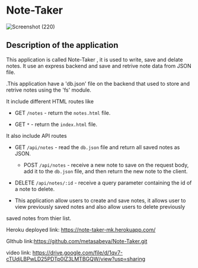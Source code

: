 # Note-Taker
 
![Screenshot (220)](https://user-images.githubusercontent.com/65740871/92315290-9ca3ae80-efa0-11ea-917c-e9d6b7ce69f6.png)




 ## Description of the application

 This application is called Note-Taker , it is used to write, save and delate notes. It use an express backend and save and retrive note data from JSON   file.

.This application have a 'db.json' file on the backend that used to store and retrive notes using the 'fs'  module.

It include different HTML routes like 

* GET `/notes` -  return the `notes.html` file.

* GET `*` -  return the `index.html` file. 

It also include API routes 

* GET `/api/notes` - read the `db.json` file and return all saved notes as JSON.

  * POST `/api/notes` -  receive a new note to save  on the request body, add it to the `db.json` file,  and then return the new note to the client.

 * DELETE `/api/notes/:id` - receive a query  parameter containing the id of a note to delete. 
  
 * This application allow users to create and save  notes, it allows user to view previously saved  notes and also allow users to delete previously 
  
  saved notes from thier list.



























Heroku deployed link: https://note-taker-mk.herokuapp.com/

GIthub link:https://github.com/metasabeya/Note-Taker.git

video link: https://drive.google.com/file/d/1qv7-cTUdjLBPwLD25PDTp0lZ3LMTBGQW/view?usp=sharing

